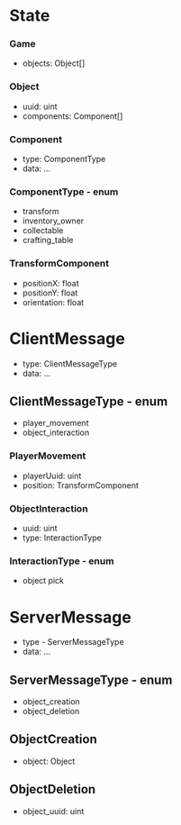 # State

### Game
- objects: Object[]

### Object
- uuid: uint
- components: Component[]

### Component
- type: ComponentType
- data: ...

### ComponentType - enum
- transform
- inventory_owner
- collectable
- crafting_table

### TransformComponent
- positionX: float
- positionY: float
- orientation: float



# ClientMessage
- type: ClientMessageType
- data: ...

## ClientMessageType - enum
- player_movement
- object_interaction

### PlayerMovement
- playerUuid: uint
- position: TransformComponent

### ObjectInteraction
- uuid: uint
- type: InteractionType

### InteractionType - enum
- object pick



# ServerMessage
- type - ServerMessageType
- data: ...

## ServerMessageType - enum
- object_creation
- object_deletion

## ObjectCreation
- object: Object

## ObjectDeletion
- object_uuid: uint